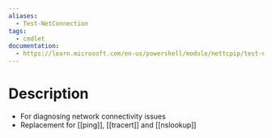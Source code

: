 ```yaml
---
aliases:
  - Test-NetConnection
tags:
  - cmdlet
documentation:
  - https://learn.microsoft.com/en-us/powershell/module/nettcpip/test-netconnection?view=windowsserver2022-ps
---
```

# Description
- For diagnosing network connectivity issues
- Replacement for [[ping]], [[tracert]] and [[nslookup]]